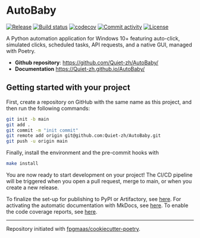 # AutoBaby

[![Release](https://img.shields.io/github/v/release/Quiet-zh/AutoBaby)](https://img.shields.io/github/v/release/Quiet-zh/AutoBaby)
[![Build status](https://img.shields.io/github/actions/workflow/status/Quiet-zh/AutoBaby/main.yml?branch=main)](https://github.com/Quiet-zh/AutoBaby/actions/workflows/main.yml?query=branch%3Amain)
[![codecov](https://codecov.io/gh/Quiet-zh/AutoBaby/branch/main/graph/badge.svg)](https://codecov.io/gh/Quiet-zh/AutoBaby)
[![Commit activity](https://img.shields.io/github/commit-activity/m/Quiet-zh/AutoBaby)](https://img.shields.io/github/commit-activity/m/Quiet-zh/AutoBaby)
[![License](https://img.shields.io/github/license/Quiet-zh/AutoBaby)](https://img.shields.io/github/license/Quiet-zh/AutoBaby)

A Python automation application for Windows 10+ featuring auto-click, simulated clicks, scheduled tasks, API requests, and a native GUI, managed with Poetry.

- **Github repository**: <https://github.com/Quiet-zh/AutoBaby/>
- **Documentation** <https://Quiet-zh.github.io/AutoBaby/>

## Getting started with your project

First, create a repository on GitHub with the same name as this project, and then run the following commands:

```bash
git init -b main
git add .
git commit -m "init commit"
git remote add origin git@github.com:Quiet-zh/AutoBaby.git
git push -u origin main
```

Finally, install the environment and the pre-commit hooks with

```bash
make install
```

You are now ready to start development on your project!
The CI/CD pipeline will be triggered when you open a pull request, merge to main, or when you create a new release.

To finalize the set-up for publishing to PyPI or Artifactory, see [here](https://fpgmaas.github.io/cookiecutter-poetry/features/publishing/#set-up-for-pypi).
For activating the automatic documentation with MkDocs, see [here](https://fpgmaas.github.io/cookiecutter-poetry/features/mkdocs/#enabling-the-documentation-on-github).
To enable the code coverage reports, see [here](https://fpgmaas.github.io/cookiecutter-poetry/features/codecov/).

---

Repository initiated with [fpgmaas/cookiecutter-poetry](https://github.com/fpgmaas/cookiecutter-poetry).
